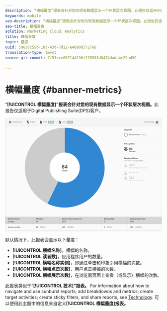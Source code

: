 ```yaml
---
description: “横幅量度”报表会针对您的现有数据显示一个环状层次视图。此报告仅适用于Digital Publishing Suite(DPS)客户。
keywords: mobile
seo-description: “横幅量度”报表会针对您的现有数据显示一个环状层次视图。此报告仅适用于Digital Publishing Suite(DPS)客户。
seo-title: 横幅量度
solution: Marketing Cloud，Analytics
title: 横幅量度
topic: 量度
uuid: 50638c55d-10d-43d-7d12-e48908572766
translation-type: tm+mt
source-git-commit: 7f53ece867144236f170533d8474dada4c29ad39

---
```



# 横幅量度 {#banner-metrics}

“**[!UICONTROL 横幅量度]”报表会针对您的现有数据显示一个环状层次视图。**&#x200B;此报告仅适用于Digital Publishing Suite(DPS)客户。

![](assets/dps_banner_name.png)

默认情况下，此报表会显示以下量度：

* **[!UICONTROL 横幅名称]**，横幅的名称。
* **[!UICONTROL 读者数]**，应用程序用户的数量。
* **[!UICONTROL 横幅名称实例]**，即通过单击和印象引用横幅的次数。
* **[!UICONTROL 横幅点击次数]**，用户点击横幅的次数。
* **[!UICONTROL 横幅展示次数]**，在浏览器页面上查看（或显示）横幅的次数。

此报表类似于“**[!UICONTROL 技术]”报表。** For information about how to navigate and use sunburst reports; add breakdowns and metrics; create target activities; create sticky filters, and share reports, see [Technology](/help/using/usage/reports-technology.md). 可以使用此主题中的信息来自定义&#x200B;**[!UICONTROL 横幅量度]报表。**

